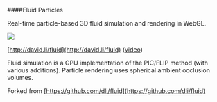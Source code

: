 ####Fluid Particles

Real-time particle-based 3D fluid simulation and rendering in WebGL.

![](http://david.li/images/fluidgithub.png)

[http://david.li/fluid](http://david.li/fluid) ([video](http://www.youtube.com/watch?v=DhNt_A3k4B4))

Fluid simulation is a GPU implementation of the PIC/FLIP method (with various additions). Particle rendering uses spherical ambient occlusion volumes.

Forked from [https://github.com/dli/fluid](https://github.com/dli/fluid)